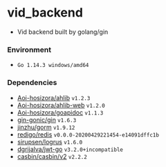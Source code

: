 # vid_backend

+ Vid backend built by golang/gin

### Environment

+ `Go 1.14.3 windows/amd64`

### Dependencies

+ [Aoi-hosizora/ahlib](https://github.com/Aoi-hosizora/ahlib) `v1.2.3`
+ [Aoi-hosizora/ahlib-web](https://github.com/Aoi-hosizora/ahlib-web) `v1.2.0`
+ [Aoi-hosizora/goapidoc](https://github.com/Aoi-hosizora/goapidoc) `v1.1.3`
+ [gin-gonic/gin](https://github.com/gin-gonic/gin) `v1.6.3`
+ [jinzhu/gorm](https://github.com/jinzhu/gorm) `v1.9.12`
+ [redigo/redis](https://github.com/redigo/redis) `v0.0.0-20200429221454-e14091dffc1b`
+ [sirupsen/logrus](https://github.com/sirupsen/logrus) `v1.6.0`
+ [dgrijalva/jwt-go](https://github.com/dgrijalva/jwt-go) `v3.2.0+incompatible`
+ [casbin/casbin/v2](https://github.com/casbin/casbin/v2) `v2.2.2`
